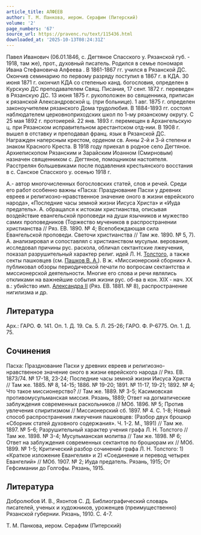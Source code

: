 ```yaml
---
article_title: АЛФЕЕВ
author: Т. М. Панкова, иером. Серафим (Питерский)
volume: '2'
page_numbers: '67'
source_url: https://pravenc.ru/text/115436.html
downloaded_at: '2025-10-13T08:24:31Z'
---
```


Павел Иванович (06.01.1846, с. Дегтяное Спасского у. Рязанской губ. - 1918, там же), прот., духовный писатель. Родился в семье пономаря Ивана Стефановича Алфеева . В 1861-1867 гг. учился в Рязанской ДС. Окончив семинарию по первому разряду поступил в 1867 г. в КДА. 30 июня 1871 г. окончил КДА со степенью канд. богословия, определен в Курскую ДС преподавателем Свящ. Писания, 17 сент. 1872 г. переведен в Рязанскую ДС. 13 июня 1875 г. рукоположен во священника, приписан к рязанской Александровской ц. (при больнице). 1 авг. 1875 г. определен законоучителем рязанского Дома трудолюбия. В 1884-1893 гг. состоял наблюдателем церковноприходских школ по 1-му рязанскому округу. С 25 мая 1892 г. протоиерей. 22 янв. 1893 г. перемещен в Архангельскую ц. при Рязанском исправительном арестантском отд-нии. В 1908 г. вышел в отставку и преподавал франц. язык в Рязанской ДС. Награжден наперсным крестом, орденом св. Анны 2-й и 3-й степени и знаком Красного Креста. В 1918 году приехал в родное село Дегтяное. Архиепископом Рязанским и Зарайским Иоанном (Смирновым) назначен священником с. Дегтяное, помощником настоятеля. Расстрелян большевиками после подавления крестьянского восстания в с. Санское Спасского у. осенью 1918 г.

А.- автор многочисленных богословских статей, слов и речей. Среди его работ особенно важны «Пасха: Празднование Пасхи у древних евреев и религиозно-нравственное значение оного в жизни еврейского народа», «Последние часы земной жизни Иисуса Христа» и «Иуда предатель». А. обращался к истокам христианства, описывая воздействие евангельской проповеди на души язычников и мужество самих проповедников (Торжество мучеников в распространении христианства // Ряз. ЕВ. 1890. № 4; Всепобеждающая сила Евангельской проповеди. Светочи христианства // Там же. 1890. № 5, 7). А. анализировал и сопоставлял с христианством мусульм. верования, исследовал причины рус. раскола, обличал сектантские лжеучения, показал разрушительный характер религ. идей Л. Н. [Толстого](https://pravenc.ru/text/Толстой.html), а также секты пашковцев (см. [Пашков В. А.](https://pravenc.ru/text/Пашковцы.html)). В ж. «Миссионерский сборник» А. публиковал обзоры периодической печати по вопросам сектантства и миссионерской деятельности. Многие его слова и речи являлись откликами на важнейшие события жизни рус. об-ва в кон. XIX - нач. XX в.: убийство имп. [Александра II](<https://pravenc.ru/text/Александр II.html>) (Ряз. ЕВ. 1881. № 8), распространение нигилизма и др.

## Литература

Арх.: ГАРО. Ф. 141. Оп. 1. Д. 19. Св. 5. Л. 25-26; ГАРО. Ф. Р-6775. Оп. 1. Д. 75.

## Сочинения

Пасха: Празднование Пасхи у древних евреев и религиозно-нравственное значение оного в жизни еврейского народа // Ряз. ЕВ. 1873/74. № 17-18, 23-24; Последние часы земной жизни Иисуса Христа // Там же. 1885. № 8, 14-15; 1886. № 19-20; 1891. № 11-17, 19-21; 1892. № 4; Что такое миссионерство? // Там же. 1889. № 3-5; Касимовская противомусульманская миссия. Рязань, 1889; Ответ на догматические заблуждения современных раскольников // МОб. 1896. № 5; Против увлечения спиритизмом // Миссионерский сб. 1897. № 4. С. 1-8; Новый способ распространения лжеучения пашковцев: (Разбор двух брошюр «Сборник статей духовного содержания». Ч. 1-2. М., 1891) // Там же. 1897. № 5-6; Разрушительный характер учения графа Л. Н. Толстого // Там же. 1898. № 3-4; Мусульманская молитва // Там же. 1898. № 6; Ответ на заблуждения современных сектантов по брошюрам их // МОб. 1899. № 1-5; Критический разбор сочинений графа Л. Н. Толстого: 1) «Краткое изложение Евангелия» и 2) «Соединение и перевод четырех Евангелий» // МОб. 1907. № 2; Иуда предатель. Рязань, 1915; От Гефсимании до Голгофы. Рязань, 1915.

## Литература

Добролюбов И. В., Яхонтов С. Д. Библиографический словарь писателей, ученых и художников, уроженцев (преимущественно) Рязанской губернии. Рязань, 1910. С. 4-7.

Т. М. Панкова, иером. Серафим (Питерский)
